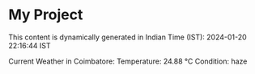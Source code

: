 # My Project

This content is dynamically generated in Indian Time (IST): 2024-01-20 22:16:44 IST


Current Weather in Coimbatore:
Temperature: 24.88 °C
Condition: haze
